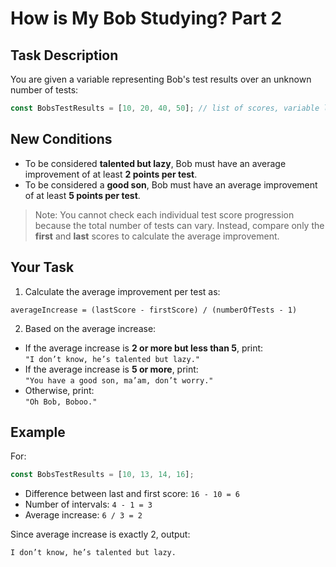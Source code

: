 # How is My Bob Studying? Part 2

## Task Description

You are given a variable representing Bob's test results over an unknown number of tests:

```js
const BobsTestResults = [10, 20, 40, 50]; // list of scores, variable length
```

## New Conditions

- To be considered **talented but lazy**, Bob must have an average improvement of at least **2 points per test**.
- To be considered a **good son**, Bob must have an average improvement of at least **5 points per test**.

> Note: You cannot check each individual test score progression because the total number of tests can vary. Instead, compare only the **first** and **last** scores to calculate the average improvement.

## Your Task

1. Calculate the average improvement per test as:

```
averageIncrease = (lastScore - firstScore) / (numberOfTests - 1)
```

2. Based on the average increase:

- If the average increase is **2 or more but less than 5**, print:  
  `"I don’t know, he’s talented but lazy."`
- If the average increase is **5 or more**, print:  
  `"You have a good son, ma’am, don’t worry."`
- Otherwise, print:  
  `"Oh Bob, Boboo."`

## Example

For:

```js
const BobsTestResults = [10, 13, 14, 16];
```

- Difference between last and first score: `16 - 10 = 6`
- Number of intervals: `4 - 1 = 3`
- Average increase: `6 / 3 = 2`

Since average increase is exactly 2, output:

```
I don’t know, he’s talented but lazy.
```
